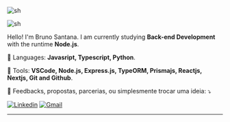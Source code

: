 ![sh](https://img.shields.io/static/v1?label=Overview&message=BRUNO/SANTANA&color=6c14cf&style=for-the-badge&logo=GitHub)

![sh](https://github-readme-stats.vercel.app/api?username=brunossantana&show_icons=true&theme=dracula&cache_seconds=2300)

Hello! I'm Bruno Santana. I am currently studying **Back-end Development** with the runtime **Node.js**.

🦄 Languages: **Javasript, Typescript, Python**.

💼 Tools: **VSCode, Node.js, Express.js, TypeORM, Prismajs, Reactjs, Nextjs, Git and Github**.

💌 Feedbacks, propostas, parcerias, ou simplesmente trocar uma ideia: ⤵️

[![Linkedin](https://img.shields.io/badge/linkedin-0077B5.svg?style=for-the-badge&logo=linkedin&logoColor=white)]((https://linkedin.com/in/bruno-santanas))
[![Gmail](https://img.shields.io/badge/e‑mail-D14836.svg?style=for-the-badge&logo=GMail&logoColor=white)](mailto:brunoosouza15@gmail.com)
<!-- [![Instagram](https://img.shields.io/badge/instagram-E4405F.svg?style=for-the-badge&logo=instagram&logoColor=white)](https://instagram.com/brunoosouzas) -->

---
<!--
Creditos:
[Readme_template - iuricode](https://github.com/iuricode/readme-template)
[Readme - willmorim](https://github.com/willmorim/willmorim/blob/master/README.md)
-->



